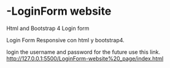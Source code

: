 # -LoginForm website
Html and Bootstrap 4 Login form

Login Form Responsive con html y bootstrap4.


login the username and password for the future use this link.
http://127.0.0.1:5500/LoginForm-website%20_page/index.html
